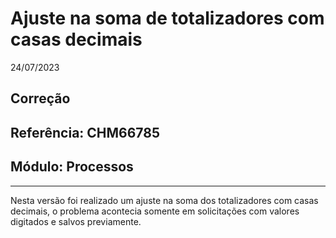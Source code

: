 # Ajuste na soma de totalizadores com casas decimais
24/07/2023
## Correção
## Referência: CHM66785
## Módulo: Processos
***

Nesta versão foi realizado um ajuste na soma dos totalizadores com casas decimais, o problema acontecia somente em solicitações com valores digitados e salvos previamente.